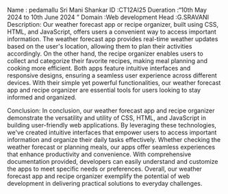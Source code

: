 Name : pedamallu Sri Mani Shankar
ID :CT12AI25
Dueration :“10th May 2024 to 10th June 2024 ”
Domain :Web development
Head :G.SRAVANI
Description:
Our weather forecast app or recipe organizer, built using CSS, HTML, and JavaScript, offers users a convenient way to access important information. The weather forecast app provides real-time weather updates based on the user's location, allowing them to plan their activities accordingly. On the other hand, the recipe organizer enables users to collect and categorize their favorite recipes, making meal planning and cooking more efficient. Both apps feature intuitive interfaces and responsive designs, ensuring a seamless user experience across different devices. With their simple yet powerful functionalities, our weather forecast app and recipe organizer are essential tools for users looking to stay informed and organized.

Conclusion:
In conclusion, our weather forecast app and recipe organizer demonstrate the versatility and utility of CSS, HTML, and JavaScript in building user-friendly web applications. By leveraging these technologies, we've created intuitive interfaces that empower users to access important information and organize their daily tasks effectively. Whether checking the weather forecast or planning meals, our apps offer seamless experiences that enhance productivity and convenience. With comprehensive documentation provided, developers can easily understand and customize the apps to meet specific needs or preferences. Overall, our weather forecast app and recipe organizer exemplify the potential of web development in delivering practical solutions to everyday challenges.
